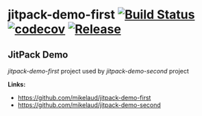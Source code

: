 # jitpack-demo-first [![Build Status](https://travis-ci.org/mikelaud/jitpack-demo-first.svg?branch=master)](https://travis-ci.org/mikelaud/jitpack-demo-first) [![codecov](https://codecov.io/gh/mikelaud/jitpack-demo-first/branch/master/graph/badge.svg)](https://codecov.io/gh/mikelaud/jitpack-demo-first) [![Release](https://jitpack.io/v/mikelaud/jitpack-demo-first.svg)](https://jitpack.io/#mikelaud/jitpack-demo-first)

**JitPack Demo**
----------------
_jitpack-demo-first_ project used by _jitpack-demo-second_ project

**Links:**
- https://github.com/mikelaud/jitpack-demo-first
- https://github.com/mikelaud/jitpack-demo-second
